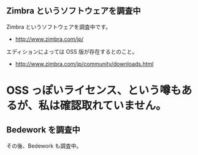 ## Zimbra というソフトウェアを調査中

Zimbra というソフトウェアを調査中です。

* http://www.zimbra.com/jp/

エディションによっては OSS 版が存在するとのこと。
* http://www.zimbra.com/jp/community/downloads.html
# OSS っぽいライセンス、という噂もあるが、私は確認取れていません。


## Bedework を調査中

 その後、Bedework も調査中。

